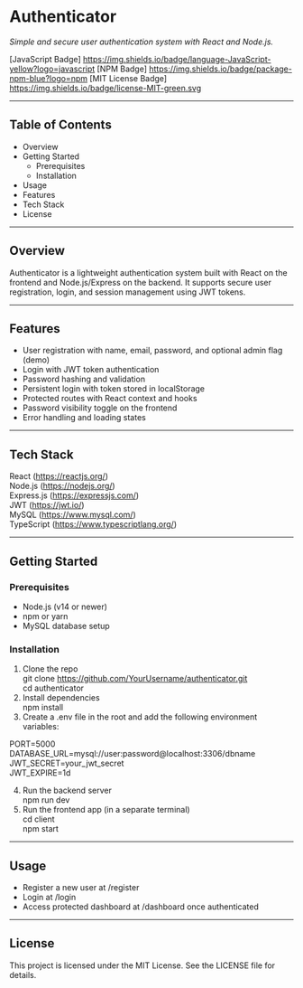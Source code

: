 # Authenticator

*Simple and secure user authentication system with React and Node.js.*

[JavaScript Badge] https://img.shields.io/badge/language-JavaScript-yellow?logo=javascript
[NPM Badge] https://img.shields.io/badge/package-npm-blue?logo=npm
[MIT License Badge] https://img.shields.io/badge/license-MIT-green.svg

---

## Table of Contents

- Overview
- Getting Started
  - Prerequisites
  - Installation
- Usage
- Features
- Tech Stack
- License

---

## Overview

Authenticator is a lightweight authentication system built with React on the frontend and Node.js/Express on the backend. It supports secure user registration, login, and session management using JWT tokens.

---

## Features

- User registration with name, email, password, and optional admin flag (demo)  
- Login with JWT token authentication  
- Password hashing and validation  
- Persistent login with token stored in localStorage  
- Protected routes with React context and hooks  
- Password visibility toggle on the frontend  
- Error handling and loading states  

---

## Tech Stack

React (https://reactjs.org/)  
Node.js (https://nodejs.org/)  
Express.js (https://expressjs.com/)  
JWT (https://jwt.io/)  
MySQL (https://www.mysql.com/)  
TypeScript (https://www.typescriptlang.org/)  

---

## Getting Started

### Prerequisites

- Node.js (v14 or newer)  
- npm or yarn  
- MySQL database setup  

### Installation

1. Clone the repo  
   git clone https://github.com/YourUsername/authenticator.git  
   cd authenticator  
2. Install dependencies  
   npm install  
3. Create a .env file in the root and add the following environment variables:  

PORT=5000  
DATABASE_URL=mysql://user:password@localhost:3306/dbname  
JWT_SECRET=your_jwt_secret  
JWT_EXPIRE=1d  

4. Run the backend server  
   npm run dev  
5. Run the frontend app (in a separate terminal)  
   cd client  
   npm start  

---

## Usage

- Register a new user at /register  
- Login at /login  
- Access protected dashboard at /dashboard once authenticated  

---

## License

This project is licensed under the MIT License. See the LICENSE file for details.
